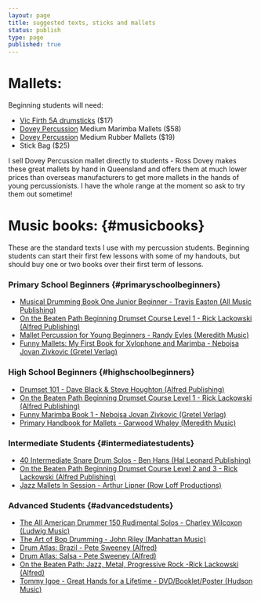```yaml
---
layout: page
title: suggested texts, sticks and mallets
status: publish
type: page
published: true
---
```


# Mallets:

Beginning students will need:

-   [Vic Firth 5A
    drumsticks](http://www.bettermusic.com.au/vic-firth-5a-wood-tip-drumsticks)
    (\$17)
-   [Dovey Percussion](http://www.doveypercussion.com.au) Medium Marimba
    Mallets (\$58)
-   [Dovey Percussion](http://www.doveypercussion.com.au) Medium Rubber
    Mallets (\$19)
-   Stick Bag (\$25)

I sell Dovey Percussion mallet directly to students - Ross Dovey makes
these great mallets by hand in Queensland and offers them at much lower
prices than overseas manufacturers to get more mallets in the hands of
young percussionists. I have the whole range at the moment so ask to try
them out sometime!

# Music books: {#musicbooks}

These are the standard texts I use with my percussion students.
Beginning students can start their first few lessons with some of my
handouts, but should buy one or two books over their first term of
lessons.

### Primary School Beginners {#primaryschoolbeginners}

-   [Musical Drumming Book One Junior Beginner - Travis Easton (All
    Music Publishing)](http://musicaldrumming.com.au)
-   [On the Beaten Path Beginning Drumset Course Level 1 - Rick
    Lackowski (Alfred
    Publishing)](http://optimumpercussion.com.au/on-the-beaten-path-beginner-lv1-bk-cd.html)
-   [Mallet Percussion for Young Beginners - Randy Eyles (Meredith
    Music)](http://optimumpercussion.com.au/mallet-percussion-for-young-beginners.html)
-   [Funny Mallets: My First Book for Xylophone and Marimba - Nebojsa
    Jovan Zivkovic (Gretel
    Verlag)](http://optimumpercussion.com.au/my-first-book-for-xylophone-marimba.html)

### High School Beginners {#highschoolbeginners}

-   [Drumset 101 - Dave Black & Steve Houghton (Alfred
    Publishing)](http://www.bookdepository.co.uk/Drumset-101-Dave-Black/9780739046937)
-   [On the Beaten Path Beginning Drumset Course Level 1 - Rick
    Lackowski (Alfred
    Publishing)](http://optimumpercussion.com.au/on-the-beaten-path-beginner-lv1-bk-cd.html)
-   [Funny Marimba Book 1 - Nebojsa Jovan Zivkovic (Gretel
    Verlag)](http://optimumpercussion.com.au/funny-marimba-book1.html)
-   [Primary Handbook for Mallets - Garwood Whaley (Meredith
    Music)](http://optimumpercussion.com.au/primary-handbook-for-mallets.html)

### Intermediate Students {#intermediatestudents}

-   [40 Intermediate Snare Drum Solos - Ben Hans (Hal Leonard
    Publishing)](http://optimumpercussion.com.au/40-intermediate-snare-drum-solos.html)
-   [On the Beaten Path Beginning Drumset Course Level 2 and 3 - Rick
    Lackowski (Alfred Publishing)](http://www.alfred.com/MI/OTBP.aspx)
-   [Jazz Mallets In Session - Arthur Lipner (Row Loff
    Productions)](http://optimumpercussion.com.au/jazz-mallets-in-session-cd.html)

### Advanced Students {#advancedstudents}

-   [The All American Drummer 150 Rudimental Solos - Charley Wilcoxon
    (Ludwig
    Music)](http://optimumpercussion.com.au/all-american-drummer.html)
-   [The Art of Bop Drumming - John Riley (Manhattan
    Music)](http://optimumpercussion.com.au/art-of-bop-drumming-the-with-cd.html)
-   [Drum Atlas: Brazil - Pete Sweeney
    (Alfred)](http://www.alfred.com/Products/Drum-Atlas-Brazil--00-32671.aspx)
-   [Drum Atlas: Salsa - Pete Sweeney
    (Alfred)](http://www.alfred.com/Products/Drum-Atlas-Salsa--00-30312.aspx)
-   [On the Beaten Path: Jazz, Metal, Progressive Rock -Rick Lackowski
    (Alfred)](http://www.alfred.com/MI/OTBP.aspx)
-   [Tommy Igoe - Great Hands for a Lifetime - DVD/Booklet/Poster
    (Hudson
    Music)](http://optimumpercussion.com.au/great-hands-for-a-lifetime-dvd-poster.html)
